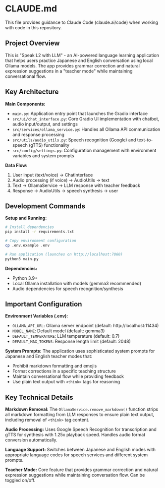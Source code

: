 # CLAUDE.md

This file provides guidance to Claude Code (claude.ai/code) when working with code in this repository.

## Project Overview

This is "Speak L2 with LLM" - an AI-powered language learning application that helps users practice Japanese and English conversation using local Ollama models. The app provides grammar correction and natural expression suggestions in a "teacher mode" while maintaining conversational flow.

## Key Architecture

**Main Components:**
- `main.py`: Application entry point that launches the Gradio interface
- `src/ui/chat_interface.py`: Core Gradio UI implementation with chatbot, audio input/output, and settings
- `src/services/ollama_service.py`: Handles all Ollama API communication and response processing
- `src/utils/audio_utils.py`: Speech recognition (Google) and text-to-speech (gTTS) functionality
- `src/config/settings.py`: Configuration management with environment variables and system prompts

**Data Flow:**
1. User input (text/voice) → ChatInterface
2. Audio processing (if voice) → AudioUtils → text
3. Text → OllamaService → LLM response with teacher feedback
4. Response → AudioUtils → speech synthesis → user

## Development Commands

**Setup and Running:**
```bash
# Install dependencies
pip install -r requirements.txt

# Copy environment configuration
cp .env.example .env

# Run application (launches on http://localhost:7860)
python3 main.py
```

**Dependencies:**
- Python 3.9+
- Local Ollama installation with models (gemma3 recommended)
- Audio dependencies for speech recognition/synthesis

## Important Configuration

**Environment Variables (.env):**
- `OLLAMA_API_URL`: Ollama server endpoint (default: http://localhost:11434)
- `MODEL_NAME`: Default model (default: gemma3)
- `DEFAULT_TEMPERATURE`: LLM temperature (default: 0.7)
- `DEFAULT_MAX_TOKENS`: Response length limit (default: 2048)

**System Prompts:**
The application uses sophisticated system prompts for Japanese and English teacher modes that:
- Prohibit markdown formatting and emojis
- Format corrections in a specific teaching structure
- Maintain conversational flow while providing feedback
- Use plain text output with `<think>` tags for reasoning

## Key Technical Details

**Markdown Removal:** The `OllamaService.remove_markdown()` function strips all markdown formatting from LLM responses to ensure plain text output, including removal of `<think>` tag content.

**Audio Processing:** Uses Google Speech Recognition for transcription and gTTS for synthesis with 1.25x playback speed. Handles audio format conversion automatically.

**Language Support:** Switches between Japanese and English modes with appropriate language codes for speech services and different system prompts.

**Teacher Mode:** Core feature that provides grammar correction and natural expression suggestions while maintaining conversation flow. Can be toggled on/off.